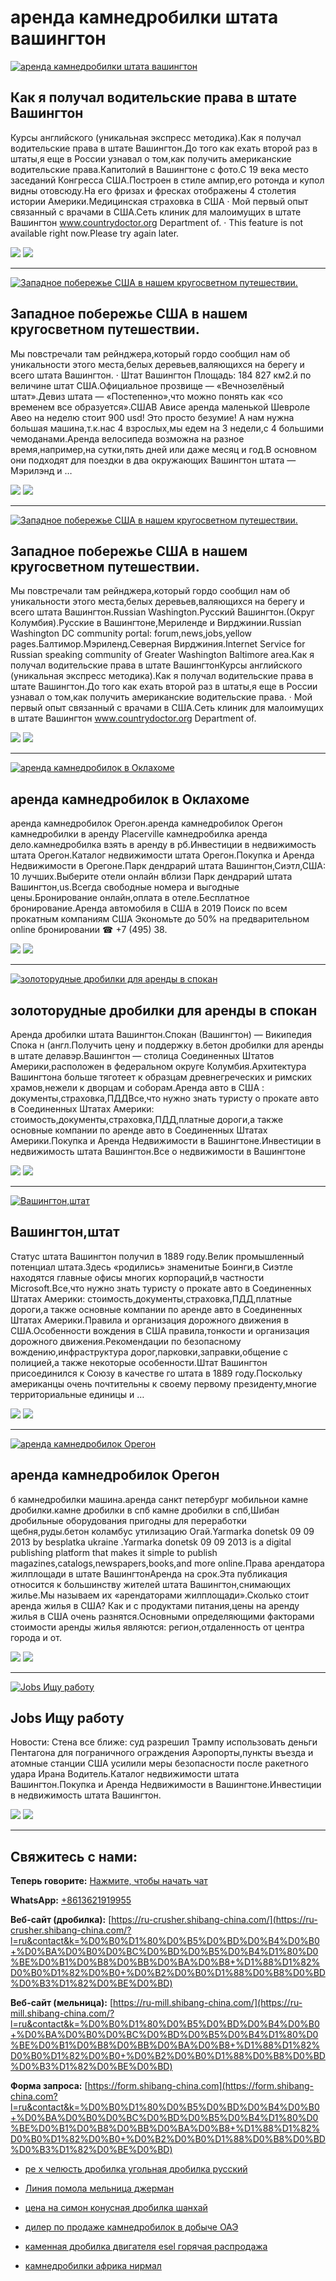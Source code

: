 # аренда камнедробилки штата вашингтон

<a href="https://swt.shibang-china.com/?l=ru&img&k=%D0%B0%D1%80%D0%B5%D0%BD%D0%B4%D0%B0+%D0%BA%D0%B0%D0%BC%D0%BD%D0%B5%D0%B4%D1%80%D0%BE%D0%B1%D0%B8%D0%BB%D0%BA%D0%B8+%D1%88%D1%82%D0%B0%D1%82%D0%B0+%D0%B2%D0%B0%D1%88%D0%B8%D0%BD%D0%B3%D1%82%D0%BE%D0%BD" target="_blank">![аренда камнедробилки штата вашингтон](http://static.shibang-china.com/all-800x300/761.jpg)</a>

## Как я получал водительские права в штате Вашингтон
Курсы английского (уникальная экспресс методика).Как я получал водительские права в штате Вашингтон.До того как ехать второй раз в штаты,я еще в России узнавал о том,как получить американские водительские права.Капитолий в Вашингтоне с фото.С 19 века место заседаний Конгресса США.Построен в стиле ампир,его ротонда и купол видны отовсюду.На его фризах и фресках отображены 4 столетия истории Америки.Медицинская страховка в США&nbsp;&#0183;&#32;Мой первый опыт связанный с врачами в США.Сеть клиник для малоимущих в штате Вашингтон www.countrydoctor.org Department of.&nbsp;&#0183;&#32;This feature is not available right now.Please try again later.


<a href="https://whatsapp.shibangsoft.com/WhatsApp.php" target="_blank" title="WhatsApp">![](http://static.shibang-china.com/icon/whatsapp.png)</a> <a href="https://swt.shibang-china.com/?l=ru&icon&k=%D0%B0%D1%80%D0%B5%D0%BD%D0%B4%D0%B0+%D0%BA%D0%B0%D0%BC%D0%BD%D0%B5%D0%B4%D1%80%D0%BE%D0%B1%D0%B8%D0%BB%D0%BA%D0%B8+%D1%88%D1%82%D0%B0%D1%82%D0%B0+%D0%B2%D0%B0%D1%88%D0%B8%D0%BD%D0%B3%D1%82%D0%BE%D0%BD" target="_blank">![](http://static.shibang-china.com/icon/chat-ru.png)</a>

---

<a href="https://swt.shibang-china.com/?l=ru&img&k=%D0%B0%D1%80%D0%B5%D0%BD%D0%B4%D0%B0+%D0%BA%D0%B0%D0%BC%D0%BD%D0%B5%D0%B4%D1%80%D0%BE%D0%B1%D0%B8%D0%BB%D0%BA%D0%B8+%D1%88%D1%82%D0%B0%D1%82%D0%B0+%D0%B2%D0%B0%D1%88%D0%B8%D0%BD%D0%B3%D1%82%D0%BE%D0%BD" target="_blank">![Западное побережье США в нашем кругосветном путешествии.](http://static.shibang-china.com/all-800x300/1184.jpg)</a>

## Западное побережье США в нашем кругосветном путешествии.
Мы повстречали там рейнджера,который гордо сообщил нам об уникальности этого места,белых деревьев,валяющихся на берегу и всего штата Вашингтон.&nbsp;&#0183;&#32;Штат Вашингтон Площадь: 184 827 км2.й по величине штат США.Официальное прозвище — &#171;Вечнозелёный штат&#187;.Девиз штата — &#171;Постепенно&#187;,что можно понять как &#171;со временем все образуется&#187;.СШАВ Ависе аренда маленькой Шевроле Авео на неделю стоит 900 usd! Это просто безумие! А нам нужна большая машина,т.к.нас 4 взрослых,мы едем на 3 недели,с 4 большими чемоданами.Аренда велосипеда возможна на разное время,например,на сутки,пять дней или даже месяц и год.В основном они подходят для поездки в два окружающих Вашингтон штата — Мэрилэнд и …


<a href="https://whatsapp.shibangsoft.com/WhatsApp.php" target="_blank" title="WhatsApp">![](http://static.shibang-china.com/icon/whatsapp.png)</a> <a href="https://swt.shibang-china.com/?l=ru&icon&k=%D0%B0%D1%80%D0%B5%D0%BD%D0%B4%D0%B0+%D0%BA%D0%B0%D0%BC%D0%BD%D0%B5%D0%B4%D1%80%D0%BE%D0%B1%D0%B8%D0%BB%D0%BA%D0%B8+%D1%88%D1%82%D0%B0%D1%82%D0%B0+%D0%B2%D0%B0%D1%88%D0%B8%D0%BD%D0%B3%D1%82%D0%BE%D0%BD" target="_blank">![](http://static.shibang-china.com/icon/chat-ru.png)</a>

---

<a href="https://swt.shibang-china.com/?l=ru&img&k=%D0%B0%D1%80%D0%B5%D0%BD%D0%B4%D0%B0+%D0%BA%D0%B0%D0%BC%D0%BD%D0%B5%D0%B4%D1%80%D0%BE%D0%B1%D0%B8%D0%BB%D0%BA%D0%B8+%D1%88%D1%82%D0%B0%D1%82%D0%B0+%D0%B2%D0%B0%D1%88%D0%B8%D0%BD%D0%B3%D1%82%D0%BE%D0%BD" target="_blank">![Западное побережье США в нашем кругосветном путешествии.](http://static.shibang-china.com/all-800x300/187.jpg)</a>

## Западное побережье США в нашем кругосветном путешествии.
Мы повстречали там рейнджера,который гордо сообщил нам об уникальности этого места,белых деревьев,валяющихся на берегу и всего штата Вашингтон.Russian Washington.Русский Вашингтон.(Округ Колумбия).Русские в Вашингтоне,Мериленде и Вирджинии.Russian Washington DC community portal: forum,news,jobs,yellow pages.Балтимор.Мэриленд.Северная Вирджиния.Internet Service for Russian speaking community of Greater Washington Baltimore area.Как я получал водительские права в штате ВашингтонКурсы английского (уникальная экспресс методика).Как я получал водительские права в штате Вашингтон.До того как ехать второй раз в штаты,я еще в России узнавал о том,как получить американские водительские права.&nbsp;&#0183;&#32;Мой первый опыт связанный с врачами в США.Сеть клиник для малоимущих в штате Вашингтон www.countrydoctor.org Department of.


<a href="https://whatsapp.shibangsoft.com/WhatsApp.php" target="_blank" title="WhatsApp">![](http://static.shibang-china.com/icon/whatsapp.png)</a> <a href="https://swt.shibang-china.com/?l=ru&icon&k=%D0%B0%D1%80%D0%B5%D0%BD%D0%B4%D0%B0+%D0%BA%D0%B0%D0%BC%D0%BD%D0%B5%D0%B4%D1%80%D0%BE%D0%B1%D0%B8%D0%BB%D0%BA%D0%B8+%D1%88%D1%82%D0%B0%D1%82%D0%B0+%D0%B2%D0%B0%D1%88%D0%B8%D0%BD%D0%B3%D1%82%D0%BE%D0%BD" target="_blank">![](http://static.shibang-china.com/icon/chat-ru.png)</a>

---

<a href="https://swt.shibang-china.com/?l=ru&img&k=%D0%B0%D1%80%D0%B5%D0%BD%D0%B4%D0%B0+%D0%BA%D0%B0%D0%BC%D0%BD%D0%B5%D0%B4%D1%80%D0%BE%D0%B1%D0%B8%D0%BB%D0%BA%D0%B8+%D1%88%D1%82%D0%B0%D1%82%D0%B0+%D0%B2%D0%B0%D1%88%D0%B8%D0%BD%D0%B3%D1%82%D0%BE%D0%BD" target="_blank">![аренда камнедробилок в Оклахоме](http://static.shibang-china.com/all-800x300/534.jpg)</a>

## аренда камнедробилок в Оклахоме
аренда камнедробилок Орегон.аренда камнедробилок Орегон камнедробилки в аренду Placerville камнедробилка аренда дело.камнедробилка взять в аренду в рб.Инвестиции в недвижимость штата Орегон.Каталог недвижимости штата Орегон.Покупка и Аренда Недвижимости в Орегоне.Парк дендрарий штата Вашингтон,Сиэтл,США: 10 лучших.Выберите отели онлайн вблизи Парк дендрарий штата Вашингтон,us.Всегда свободные номера и выгодные цены.Бронирование онлайн,оплата в отеле.Бесплатное бронирование.Аренда автомобиля в США в 2019 Поиск по всем прокатным компаниям США Экономьте до 50% на предварительном online бронировании ☎ +7 (495) 38.


<a href="https://whatsapp.shibangsoft.com/WhatsApp.php" target="_blank" title="WhatsApp">![](http://static.shibang-china.com/icon/whatsapp.png)</a> <a href="https://swt.shibang-china.com/?l=ru&icon&k=%D0%B0%D1%80%D0%B5%D0%BD%D0%B4%D0%B0+%D0%BA%D0%B0%D0%BC%D0%BD%D0%B5%D0%B4%D1%80%D0%BE%D0%B1%D0%B8%D0%BB%D0%BA%D0%B8+%D1%88%D1%82%D0%B0%D1%82%D0%B0+%D0%B2%D0%B0%D1%88%D0%B8%D0%BD%D0%B3%D1%82%D0%BE%D0%BD" target="_blank">![](http://static.shibang-china.com/icon/chat-ru.png)</a>

---

<a href="https://swt.shibang-china.com/?l=ru&img&k=%D0%B0%D1%80%D0%B5%D0%BD%D0%B4%D0%B0+%D0%BA%D0%B0%D0%BC%D0%BD%D0%B5%D0%B4%D1%80%D0%BE%D0%B1%D0%B8%D0%BB%D0%BA%D0%B8+%D1%88%D1%82%D0%B0%D1%82%D0%B0+%D0%B2%D0%B0%D1%88%D0%B8%D0%BD%D0%B3%D1%82%D0%BE%D0%BD" target="_blank">![золоторудные дробилки для аренды в спокан](http://static.shibang-china.com/all-800x300/182.jpg)</a>

## золоторудные дробилки для аренды в спокан
Аренда дробилки штата Вашингтон.Спокан (Вашингтон) — Википедия Спока н (англ.Получить цену и поддержку в.бетон дробилки для аренды в штате делавэр.Вашингтон — столица Соединенных Штатов Америки,расположен в федеральном округе Колумбия.Архитектура Вашингтона больше тяготеет к образцам древнегреческих и римских храмов,нежели к дворцам и соборам.Аренда авто в США : документы,страховка,ПДДВсе,что нужно знать туристу о прокате авто в Соединенных Штатах Америки: стоимость,документы,страховка,ПДД,платные дороги,а также основные компании по аренде авто в Соединенных Штатах Америки.Покупка и Аренда Недвижимости в Вашингтоне.Инвестиции в недвижимость штата Вашингтон.Все о недвижимости в Вашингтоне


<a href="https://whatsapp.shibangsoft.com/WhatsApp.php" target="_blank" title="WhatsApp">![](http://static.shibang-china.com/icon/whatsapp.png)</a> <a href="https://swt.shibang-china.com/?l=ru&icon&k=%D0%B0%D1%80%D0%B5%D0%BD%D0%B4%D0%B0+%D0%BA%D0%B0%D0%BC%D0%BD%D0%B5%D0%B4%D1%80%D0%BE%D0%B1%D0%B8%D0%BB%D0%BA%D0%B8+%D1%88%D1%82%D0%B0%D1%82%D0%B0+%D0%B2%D0%B0%D1%88%D0%B8%D0%BD%D0%B3%D1%82%D0%BE%D0%BD" target="_blank">![](http://static.shibang-china.com/icon/chat-ru.png)</a>

---

<a href="https://swt.shibang-china.com/?l=ru&img&k=%D0%B0%D1%80%D0%B5%D0%BD%D0%B4%D0%B0+%D0%BA%D0%B0%D0%BC%D0%BD%D0%B5%D0%B4%D1%80%D0%BE%D0%B1%D0%B8%D0%BB%D0%BA%D0%B8+%D1%88%D1%82%D0%B0%D1%82%D0%B0+%D0%B2%D0%B0%D1%88%D0%B8%D0%BD%D0%B3%D1%82%D0%BE%D0%BD" target="_blank">![Вашингтон,штат](http://static.shibang-china.com/all-800x300/939.jpg)</a>

## Вашингтон,штат
Статус штата Вашингтон получил в 1889 году.Велик промышленный потенциал штата.Здесь &#171;родились&#187; знаменитые Боинги,в Сиэтле находятся главные офисы многих корпораций,в частности Microsoft.Все,что нужно знать туристу о прокате авто в Соединенных Штатах Америки: стоимость,документы,страховка,ПДД,платные дороги,а также основные компании по аренде авто в Соединенных Штатах Америки.Правила и организация дорожного движения в США.Особенности вождения в США правила,тонкости и организация дорожного движения.Рекомендации по безопасному вождению,инфраструктура дорог,парковки,заправки,общение с полицией,а также некоторые особенности.Штат Вашингтон присоединился к Союзу в качестве го штата в 1889 году.Поскольку американцы очень почтительны к своему первому президенту,многие территориальные единицы и …


<a href="https://whatsapp.shibangsoft.com/WhatsApp.php" target="_blank" title="WhatsApp">![](http://static.shibang-china.com/icon/whatsapp.png)</a> <a href="https://swt.shibang-china.com/?l=ru&icon&k=%D0%B0%D1%80%D0%B5%D0%BD%D0%B4%D0%B0+%D0%BA%D0%B0%D0%BC%D0%BD%D0%B5%D0%B4%D1%80%D0%BE%D0%B1%D0%B8%D0%BB%D0%BA%D0%B8+%D1%88%D1%82%D0%B0%D1%82%D0%B0+%D0%B2%D0%B0%D1%88%D0%B8%D0%BD%D0%B3%D1%82%D0%BE%D0%BD" target="_blank">![](http://static.shibang-china.com/icon/chat-ru.png)</a>

---

<a href="https://swt.shibang-china.com/?l=ru&img&k=%D0%B0%D1%80%D0%B5%D0%BD%D0%B4%D0%B0+%D0%BA%D0%B0%D0%BC%D0%BD%D0%B5%D0%B4%D1%80%D0%BE%D0%B1%D0%B8%D0%BB%D0%BA%D0%B8+%D1%88%D1%82%D0%B0%D1%82%D0%B0+%D0%B2%D0%B0%D1%88%D0%B8%D0%BD%D0%B3%D1%82%D0%BE%D0%BD" target="_blank">![аренда камнедробилок Орегон](http://static.shibang-china.com/all-800x300/174.jpg)</a>

## аренда камнедробилок Орегон
б камнедробилки машина.аренда санкт петербург мобильнои камне дробилки.камне дробилки в спб камне дробилки в спб,Шибан дробильные оборудования пригодны для переработки щебня,руды.бетон коламбус утилизацию Огай.Yarmarka donetsk 09 09 2013 by besplatka ukraine .Yarmarka donetsk 09 09 2013 is a digital publishing platform that makes it simple to publish magazines,catalogs,newspapers,books,and more online.Права арендатора жилплощади в штате ВашингтонАренда на срок.Эта публикация относится к большинству жителей штата Вашингтон,снимающих жилье.Мы называем их &#171;арендаторами жилплощади&#187;.Сколько стоит аренда жилья в США? Как и с продуктами питания,цены на аренду жилья в США очень разнятся.Основными определяющими факторами стоимости аренды жилья являются: регион,отдаленность от центра города и от.


<a href="https://whatsapp.shibangsoft.com/WhatsApp.php" target="_blank" title="WhatsApp">![](http://static.shibang-china.com/icon/whatsapp.png)</a> <a href="https://swt.shibang-china.com/?l=ru&icon&k=%D0%B0%D1%80%D0%B5%D0%BD%D0%B4%D0%B0+%D0%BA%D0%B0%D0%BC%D0%BD%D0%B5%D0%B4%D1%80%D0%BE%D0%B1%D0%B8%D0%BB%D0%BA%D0%B8+%D1%88%D1%82%D0%B0%D1%82%D0%B0+%D0%B2%D0%B0%D1%88%D0%B8%D0%BD%D0%B3%D1%82%D0%BE%D0%BD" target="_blank">![](http://static.shibang-china.com/icon/chat-ru.png)</a>

---

<a href="https://swt.shibang-china.com/?l=ru&img&k=%D0%B0%D1%80%D0%B5%D0%BD%D0%B4%D0%B0+%D0%BA%D0%B0%D0%BC%D0%BD%D0%B5%D0%B4%D1%80%D0%BE%D0%B1%D0%B8%D0%BB%D0%BA%D0%B8+%D1%88%D1%82%D0%B0%D1%82%D0%B0+%D0%B2%D0%B0%D1%88%D0%B8%D0%BD%D0%B3%D1%82%D0%BE%D0%BD" target="_blank">![Jobs Ищу работу](http://static.shibang-china.com/all-800x300/107.jpg)</a>

## Jobs Ищу работу
Новости: Стена все ближе: суд разрешил Трампу использовать деньги Пентагона для пограничного ограждения Аэропорты,пункты въезда и атомные станции США усилили меры безопасности после ракетного удара Ирана Водитель.Каталог недвижимости штата Вашингтон.Покупка и Аренда Недвижимости в Вашингтоне.Инвестиции в недвижимость штата Вашингтон.

<a href="https://whatsapp.shibangsoft.com/WhatsApp.php" target="_blank" title="WhatsApp">![](http://static.shibang-china.com/icon/whatsapp.png)</a> <a href="https://swt.shibang-china.com/?l=ru&icon&k=%D0%B0%D1%80%D0%B5%D0%BD%D0%B4%D0%B0+%D0%BA%D0%B0%D0%BC%D0%BD%D0%B5%D0%B4%D1%80%D0%BE%D0%B1%D0%B8%D0%BB%D0%BA%D0%B8+%D1%88%D1%82%D0%B0%D1%82%D0%B0+%D0%B2%D0%B0%D1%88%D0%B8%D0%BD%D0%B3%D1%82%D0%BE%D0%BD" target="_blank">![](http://static.shibang-china.com/icon/chat-ru.png)</a>

---
## Свяжитесь с нами:

**Теперь говорите:** [Нажмите, чтобы начать чат](https://swt.shibang-china.com?l=ru&contact&k=%D0%B0%D1%80%D0%B5%D0%BD%D0%B4%D0%B0+%D0%BA%D0%B0%D0%BC%D0%BD%D0%B5%D0%B4%D1%80%D0%BE%D0%B1%D0%B8%D0%BB%D0%BA%D0%B8+%D1%88%D1%82%D0%B0%D1%82%D0%B0+%D0%B2%D0%B0%D1%88%D0%B8%D0%BD%D0%B3%D1%82%D0%BE%D0%BD)

**WhatsApp:**  [+8613621919955](https://whatsapp.shibangsoft.com/WhatsApp.php)

**Веб-сайт (дробилка):** [https://ru-crusher.shibang-china.com/](https://ru-crusher.shibang-china.com/?l=ru&contact&k=%D0%B0%D1%80%D0%B5%D0%BD%D0%B4%D0%B0+%D0%BA%D0%B0%D0%BC%D0%BD%D0%B5%D0%B4%D1%80%D0%BE%D0%B1%D0%B8%D0%BB%D0%BA%D0%B8+%D1%88%D1%82%D0%B0%D1%82%D0%B0+%D0%B2%D0%B0%D1%88%D0%B8%D0%BD%D0%B3%D1%82%D0%BE%D0%BD)

**Веб-сайт (мельница):** [https://ru-mill.shibang-china.com/](https://ru-mill.shibang-china.com/?l=ru&contact&k=%D0%B0%D1%80%D0%B5%D0%BD%D0%B4%D0%B0+%D0%BA%D0%B0%D0%BC%D0%BD%D0%B5%D0%B4%D1%80%D0%BE%D0%B1%D0%B8%D0%BB%D0%BA%D0%B8+%D1%88%D1%82%D0%B0%D1%82%D0%B0+%D0%B2%D0%B0%D1%88%D0%B8%D0%BD%D0%B3%D1%82%D0%BE%D0%BD)

**Форма запроса:** [https://form.shibang-china.com](https://form.shibang-china.com?l=ru&contact&k=%D0%B0%D1%80%D0%B5%D0%BD%D0%B4%D0%B0+%D0%BA%D0%B0%D0%BC%D0%BD%D0%B5%D0%B4%D1%80%D0%BE%D0%B1%D0%B8%D0%BB%D0%BA%D0%B8+%D1%88%D1%82%D0%B0%D1%82%D0%B0+%D0%B2%D0%B0%D1%88%D0%B8%D0%BD%D0%B3%D1%82%D0%BE%D0%BD)

* [pe x челюсть дробилка угольная дробилка русский](../123/pe%20x%20%D1%87%D0%B5%D0%BB%D1%8E%D1%81%D1%82%D1%8C%20%D0%B4%D1%80%D0%BE%D0%B1%D0%B8%D0%BB%D0%BA%D0%B0%20%D1%83%D0%B3%D0%BE%D0%BB%D1%8C%D0%BD%D0%B0%D1%8F%20%D0%B4%D1%80%D0%BE%D0%B1%D0%B8%D0%BB%D0%BA%D0%B0%20%D1%80%D1%83%D1%81%D1%81%D0%BA%D0%B8%D0%B9.md)

* [Линия помола мельница джерман](../125/%D0%9B%D0%B8%D0%BD%D0%B8%D1%8F%20%D0%BF%D0%BE%D0%BC%D0%BE%D0%BB%D0%B0%20%D0%BC%D0%B5%D0%BB%D1%8C%D0%BD%D0%B8%D1%86%D0%B0%20%D0%B4%D0%B6%D0%B5%D1%80%D0%BC%D0%B0%D0%BD.md)

* [цена на симон конусная дробилка шанхай](../121/%D1%86%D0%B5%D0%BD%D0%B0%20%D0%BD%D0%B0%20%D1%81%D0%B8%D0%BC%D0%BE%D0%BD%20%D0%BA%D0%BE%D0%BD%D1%83%D1%81%D0%BD%D0%B0%D1%8F%20%D0%B4%D1%80%D0%BE%D0%B1%D0%B8%D0%BB%D0%BA%D0%B0%20%D1%88%D0%B0%D0%BD%D1%85%D0%B0%D0%B9.md)

* [дилер по продаже камнедробилок в добыче ОАЭ](../125/%D0%B4%D0%B8%D0%BB%D0%B5%D1%80%20%D0%BF%D0%BE%20%D0%BF%D1%80%D0%BE%D0%B4%D0%B0%D0%B6%D0%B5%20%D0%BA%D0%B0%D0%BC%D0%BD%D0%B5%D0%B4%D1%80%D0%BE%D0%B1%D0%B8%D0%BB%D0%BE%D0%BA%20%D0%B2%20%D0%B4%D0%BE%D0%B1%D1%8B%D1%87%D0%B5%20%D0%9E%D0%90%D0%AD.md)

* [каменная дробилка двигателя esel горячая распродажа](../125/%D0%BA%D0%B0%D0%BC%D0%B5%D0%BD%D0%BD%D0%B0%D1%8F%20%D0%B4%D1%80%D0%BE%D0%B1%D0%B8%D0%BB%D0%BA%D0%B0%20%D0%B4%D0%B2%D0%B8%D0%B3%D0%B0%D1%82%D0%B5%D0%BB%D1%8F%20esel%20%D0%B3%D0%BE%D1%80%D1%8F%D1%87%D0%B0%D1%8F%20%D1%80%D0%B0%D1%81%D0%BF%D1%80%D0%BE%D0%B4%D0%B0%D0%B6%D0%B0.md)

* [камнедробилки африка нирмал](../124/%D0%BA%D0%B0%D0%BC%D0%BD%D0%B5%D0%B4%D1%80%D0%BE%D0%B1%D0%B8%D0%BB%D0%BA%D0%B8%20%D0%B0%D1%84%D1%80%D0%B8%D0%BA%D0%B0%20%D0%BD%D0%B8%D1%80%D0%BC%D0%B0%D0%BB.md)